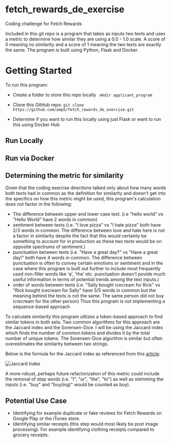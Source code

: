 # fetch_rewards_de_exercise
Coding challenge for Fetch Rewards


Included in this git repo is a program that takes as inputs two texts and uses a metric to determine how similar they are using a 0.0 - 1.0 scale. A score of 0 meaning no similarity and a score of 1 meaning the two texts are exactly the same. The program is built using Python, Flask and Docker. 

# Getting Started
 To run this program:
 
 - Create a folder to store this repo locally 
 ``` mkdir applicant_program```
 
 - Clone this GitHub repo:
 ``` git clone https://github.com/amp5/fetch_rewards_de_exercise.git ```

 - Determine if you want to run this locally using just Flask or want to run this using Docker Hub

 ## Run Locally

 ## Run via Docker






## Determining the metric for similarity
Given that the coding exercise directions talked only about how many words both texts had in common as the definition for similarity and doesn't get into the specifics on how this metric might be used, this program's calculation does not factor in the following:

- The difference between upper and lower case text. (i.e "hello world" vs "Hello World" have 2 words in common)
- sentiment between texts (i.e. "I love pizza" vs "I hate pizza" both have 2/3 words in common. The difference between love and hate here is not a factor in similarity despite the fact that this would certainly be something to account for in production as these two texts would be on opposite spectrums of sentiment.)
- punctuation between texts (i.e. "Have a great day?" vs "Have a great day!" both have 4 words in common. The difference between punctuation is often to convey certain emotions or sentiment and in the case where this program is built out further to include most frequently used non-filler words like 'a', 'the' etc. punctuation doesn't povide much useful information in terms of potential trends among the text inputs.)
- order of words between texts (i.e. "Sally bought icecream for Rick" vs "Rick bought icecream for Sally" have 5/5 words in common but the meaning behind the texts is not the same. The same person did not buy icrecream for the other person) Thus this program is not implementing a sequence-based approach



To calculate similarity this program ulitizes a token-based approach to find similar tokens in both sets. Two common algorithms for this approach are the Jaccard index and the Sorensen-Dice. I will be using the Jaccard index which finds the number of common tokens and divides it by the total number of unique tokens. The Sorensen-Dice algorithm is similar but often overestimates the similarity between two strings.

Below is the formula for the Jaccard index as referenced from this [article](https://itnext.io/string-similarity-the-basic-know-your-algorithms-guide-3de3d7346227):


![Jaccard Index](https://user-images.githubusercontent.com/5368361/115926550-df36d000-a437-11eb-86a8-25bea8dfbb0d.png)

A more robust, perhaps future refactorization of this metric could include the removal of stop words (i.e. "I", "or", "the", "to") as well as stemming the inputs (i.e. "buy" and "buy(ing)" would be counted as buy).

## Potential Use Case
- Identifying for example duplicate or fake reviews for Fetch Rewards on Google Play or the iTunes store. 
- Identifying similar receipts (this step would most likely be post image processing). For example identifying clothing receipts compared to grocery receipts.


